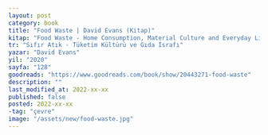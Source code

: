 ```yaml
---
layout: post
category: book
title: "Food Waste | David Evans (Kitap)"
kitap: "Food Waste - Home Consumption, Material Culture and Everyday Life"
tr: "Sıfır Atık - Tüketim Kültürü ve Gıda İsrafı"
yazar: "David Evans"
yil: "2020"
sayfa: "128"
goodreads: "https://www.goodreads.com/book/show/20443271-food-waste"
description: ""
last_modified_at: 2022-xx-xx
published: false
posted: 2022-xx-xx
-tag: "çevre"
image: "/assets/new/food-waste.jpg"
---
```

